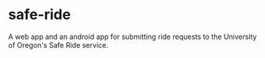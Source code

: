 # safe-ride

A web app and an android app for submitting ride requests to the University of Oregon's Safe Ride service.
